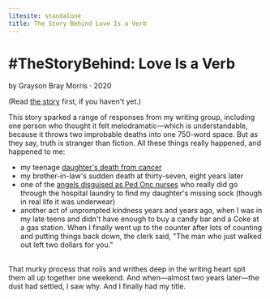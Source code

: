 ```yaml
---
litesite: standalone
title: The Story Behind Love Is a Verb
---
```

# #TheStoryBehind: Love Is a Verb

by Grayson Bray Morris ⋅ 2020

(Read [the story](HOME_URL_PHlove-is-verb/) first, if you haven't yet.)

This story sparked a range of responses from my writing group, including
one person who thought it felt melodramatic&mdash;which is understandable,
because it throws two improbable deaths into one 750-word space. But as
they say, truth is stranger than fiction. All these things really
happened, and happened to me:

- my teenage [daughter's death from cancer](DOMAIN_URL_PHcancer-blog/)
- my brother-in-law's sudden death at thirty-seven, eight years later
- one of the [angels disguised as Ped Onc nurses](DOMAIN_URL_PHcancer-blog/ode-nurse/) who really did go
  through the hospital laundry to find my daughter's missing sock
  (though in real life it was underwear)
- another act of unprompted kindness years and years ago, when I was in
  my late teens and didn't have enough to buy a candy bar and a Coke at
  a gas station. When I finally went up to the counter after lots of
  counting and putting things back down, the clerk said, "The man who
  just walked out left two dollars for you."

\
That murky process that roils and writhes deep in the writing heart spit
them all up together one weekend. And when&mdash;almost two years
later&mdash;the dust had settled, I saw why. And I finally had my title.
